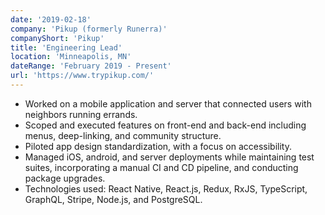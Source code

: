 ```yaml
---
date: '2019-02-18'
company: 'Pikup (formerly Runerra)'
companyShort: 'Pikup'
title: 'Engineering Lead'
location: 'Minneapolis, MN'
dateRange: 'February 2019 - Present'
url: 'https://www.trypikup.com/'
---
```


- Worked on a mobile application and server that connected users with neighbors
running errands.
- Scoped and executed features on front-end and back-end including menus,
deep-linking, and community structure.
- Piloted app design standardization, with a focus on accessibility.
- Managed iOS, android, and server deployments while maintaining test suites,
incorporating a manual CI and CD pipeline, and conducting package upgrades.
- Technologies used: React Native, React.js, Redux, RxJS, TypeScript, GraphQL, Stripe,
Node.js, and PostgreSQL.